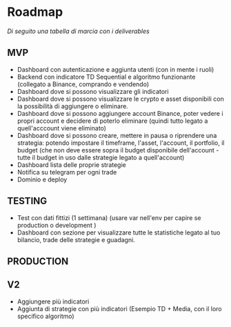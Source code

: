 # Roadmap

*Di seguito una tabella di marcia con i deliverables*

## MVP
- Dashboard con autenticazione e aggiunta utenti (con in mente i ruoli)
- Backend con indicatore TD Sequential e algoritmo funzionante (collegato a Binance, comprando e vendendo)
- Dashboard dove si possono visualizzare gli indicatori
- Dashboard dove si possono visualizzare le crypto e asset disponibili con la possibilità di aggiungere o eliminare.
- Dashboard dove si possono aggiungere account Binance, poter vedere i propri account e decidere di poterlo eliminare (quindi tutto legato a quell'acccount viene eliminato)
- Dashboard dove si possono creare, mettere in pausa o riprendere una strategia: potendo impostare il timeframe, l'asset, l'account, il portfolio, il budget (che non deve essere sopra il budget disponibile dell'account - tutte il budget in uso dalle strategie legato a quell'account)
- Dashboard lista delle proprie strategie
- Notifica su telegram per ogni trade
- Dominio e deploy

## TESTING

- Test con dati fittizi (1 settimana) (usare var nell'env per capire se production o development )
- Dashboard con sezione per visualizzare tutte le statistiche legato al tuo bilancio, trade delle strategie e guadagni.

## PRODUCTION

## V2

- Aggiungere più indicatori
- Aggiunta di strategie con più indicatori (Esempio TD + Media, con il loro specifico algoritmo)

